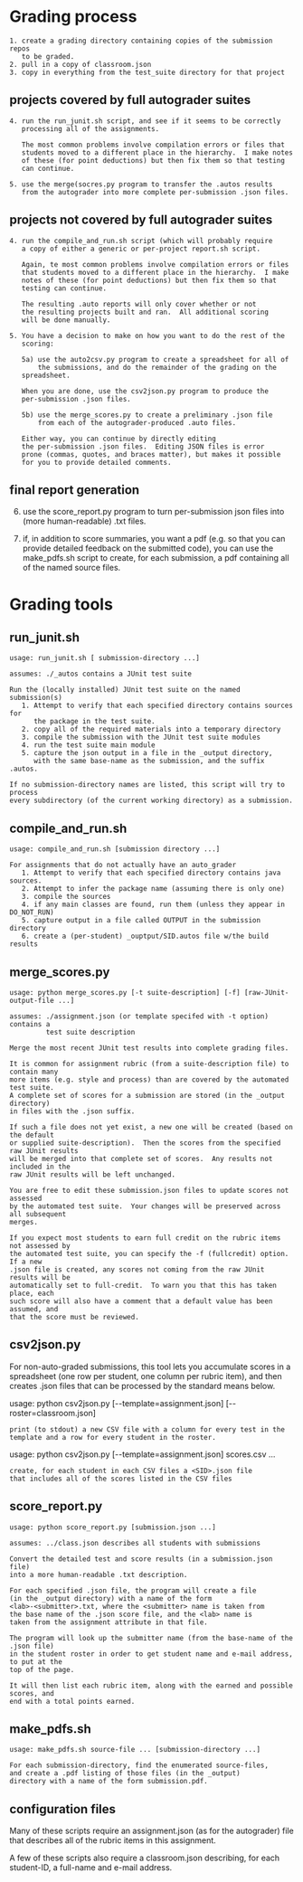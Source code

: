 # Grading process

    1. create a grading directory containing copies of the submission repos 
       to be graded.
    2. pull in a copy of classroom.json
    3. copy in everything from the test_suite directory for that project

## projects covered by full autograder suites

    4. run the run_junit.sh script, and see if it seems to be correctly
       processing all of the assignments.  
       
       The most common problems involve compilation errors or files that 
       students moved to a different place in the hierarchy.  I make notes
       of these (for point deductions) but then fix them so that testing
       can continue.

    5. use the merge(socres.py program to transfer the .autos results 
       from the autograder into more complete per-submission .json files.

## projects not covered by full autograder suites

    4. run the compile_and_run.sh script (which will probably require
       a copy of either a generic or per-project report.sh script.

       Again, te most common problems involve compilation errors or files 
       that students moved to a different place in the hierarchy.  I make 
       notes of these (for point deductions) but then fix them so that 
       testing can continue.

       The resulting .auto reports will only cover whether or not
       the resulting projects built and ran.  All additional scoring
       will be done manually.

    5. You have a decision to make on how you want to do the rest of the
       scoring:

       5a) use the auto2csv.py program to create a spreadsheet for all of
           the submissions, and do the remainder of the grading on the
	   spreadsheet.

	   When you are done, use the csv2json.py program to produce the
	   per-submission .json files.

       5b) use the merge_scores.py to create a preliminary .json file
           from each of the autograder-produced .auto files.

       Either way, you can continue by directly editing
       the per-submission .json files.  Editing JSON files is error
       prone (commas, quotes, and braces matter), but makes it possible
       for you to provide detailed comments.

## final report generation

   6. use the score_report.py program to turn per-submission json
      files into (more human-readable) .txt files.

   7. if, in addition to score summaries, you want a pdf (e.g. so
      that you can provide detailed feedback on the submitted
      code), you can use the make_pdfs.sh script to create, for
      each submission, a pdf containing all of the named source files.

# Grading tools

## run_junit.sh

    usage: run_junit.sh [ submission-directory ...]

    assumes: ./_autos contains a JUnit test suite

    Run the (locally installed) JUnit test suite on the named submission(s)
       1. Attempt to verify that each specified directory contains sources for 
          the package in the test suite.
       2. copy all of the required materials into a temporary directory
       3. compile the submission with the JUnit test suite modules
       4. run the test suite main module
       5. capture the json output in a file in the _output directory,
          with the same base-name as the submission, and the suffix .autos.

    If no submission-directory names are listed, this script will try to process
    every subdirectory (of the current working directory) as a submission.


## compile_and_run.sh

    usage: compile_and_run.sh [submission directory ...]

    For assignments that do not actually have an auto_grader
       1. Attempt to verify that each specified directory contains java sources.
       2. Attempt to infer the package name (assuming there is only one)
       3. compile the sources
       4. if any main classes are found, run them (unless they appear in DO_NOT_RUN)
       5. capture output in a file called OUTPUT in the submission directory
       6. create a (per-student) _ouptput/SID.autos file w/the build results


## merge_scores.py

    usage: python merge_scores.py [-t suite-description] [-f] [raw-JUnit-output-file ...]

    assumes: ./assignment.json (or template specifed with -t option) contains a 
             test suite description

    Merge the most recent JUnit test results into complete grading files.

    It is common for assignment rubric (from a suite-description file) to contain many
    more items (e.g. style and process) than are covered by the automated test suite.
    A complete set of scores for a submission are stored (in the _output directory)
    in files with the .json suffix.

    If such a file does not yet exist, a new one will be created (based on the default
    or supplied suite-description).  Then the scores from the specified raw JUnit results
    will be merged into that complete set of scores.  Any results not included in the
    raw JUnit results will be left unchanged.

    You are free to edit these submission.json files to update scores not assessed
    by the automated test suite.  Your changes will be preserved across all subsequent
    merges.

    If you expect most students to earn full credit on the rubric items not assessed by
    the automated test suite, you can specify the -f (fullcredit) option.  If a new
    .json file is created, any scores not coming from the raw JUnit results will be
    automatically set to full-credit.  To warn you that this has taken place, each
    such score will also have a comment that a default value has been assumed, and
    that the score must be reviewed.


## csv2json.py

   For non-auto-graded submissions, this tool lets you accumulate scores in a
   spreadsheet (one row per student, one column per rubric item), and then
   creates <SID>.json files that can be processed by the standard means below.

   usage: python csv2json.py [--template=assignment.json] [--roster=classroom.json]
	
	print (to stdout) a new CSV file with a column for every test in the 
	template and a row for every student in the roster.

   usage: python csv2json.py [--template=assignment.json] scores.csv ...

   	create, for each student in each CSV files a <SID>.json file
	that includes all of the scores listed in the CSV files

## score_report.py

    usage: python score_report.py [submission.json ...]

    assumes: ../class.json describes all students with submissions

    Convert the detailed test and score results (in a submission.json file)
    into a more human-readable .txt description.

    For each specified .json file, the program will create a file 
    (in the _output directory) with a name of the form
    <lab>-<submitter>.txt, where the <submitter> name is taken from 
    the base name of the .json score file, and the <lab> name is
    taken from the assignment attribute in that file.

    The program will look up the submitter name (from the base-name of the .json file)
    in the student roster in order to get student name and e-mail address, to put at the
    top of the page.

    It will then list each rubric item, along with the earned and possible scores, and
    end with a total points earned.


## make_pdfs.sh

    usage: make_pdfs.sh source-file ... [submission-directory ...]

    For each submission-directory, find the enumerated source-files,
    and create a .pdf listing of those files (in the _output) 
    directory with a name of the form submission.pdf.

## configuration files

   Many of these scripts require an assignment.json (as for the autograder)
   file that describes all of the rubric items in this assignment.

   A few of these scripts also require a classroom.json describing, for
   each student-ID, a full-name and e-mail address.

